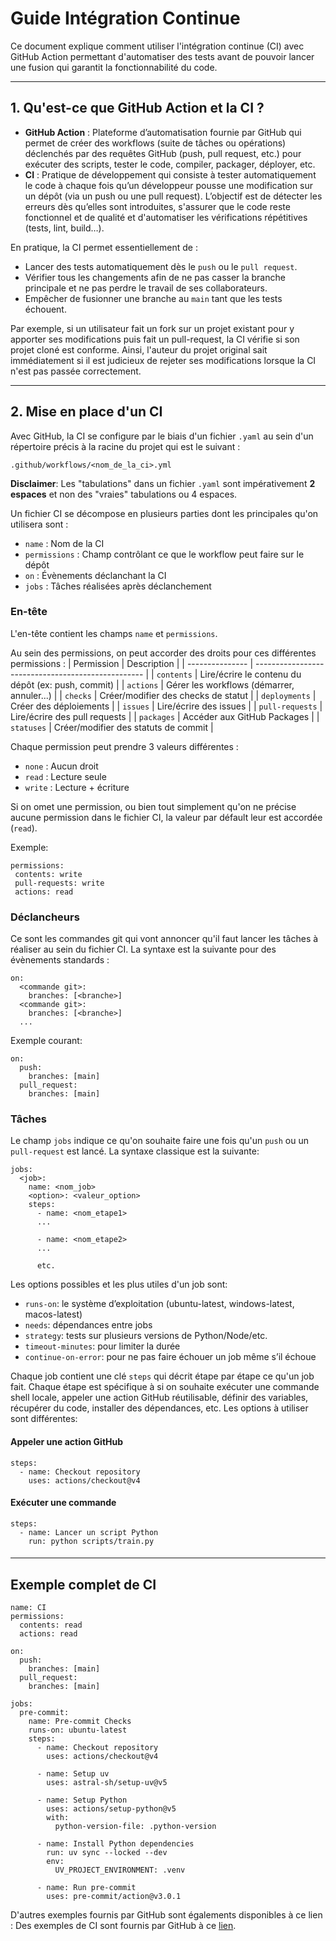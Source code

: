 # Guide Intégration Continue

Ce document explique comment utiliser l'intégration continue (CI) avec GitHub Action permettant d'automatiser des tests avant de pouvoir lancer une fusion qui garantit la fonctionnabilité du code.

---

## 1. Qu'est-ce que GitHub Action et la CI ?

- **GitHub Action** : Plateforme d’automatisation fournie par GitHub qui permet de créer des workflows (suite de tâches ou opérations) déclenchés par des requêtes GitHub (push, pull request, etc.) pour exécuter des scripts, tester le code, compiler, packager, déployer, etc.
- **CI** : Pratique de développement qui consiste à tester automatiquement le code à chaque fois qu’un développeur pousse une modification sur un dépôt (via un push ou une pull request). L’objectif est de détecter les erreurs dès qu’elles sont introduites, s'assurer que le code reste fonctionnel et de qualité et d'automatiser les vérifications répétitives (tests, lint, build…).

En pratique, la CI permet essentiellement de :
 - Lancer des tests automatiquement dès le `push` ou le `pull request`.
 - Vérifier tous les changements afin de ne pas casser la branche principale et ne pas perdre le travail de ses collaborateurs.
 - Empêcher de fusionner une branche au `main` tant que les tests échouent.

Par exemple, si un utilisateur fait un fork sur un projet existant pour y apporter ses modifications puis fait un pull-request, la CI vérifie si son projet cloné est conforme. Ainsi, l'auteur du projet original sait immédiatement si il est judicieux de rejeter ses modifications lorsque la CI n'est pas passée correctement.

---

## 2. Mise en place d'un CI

Avec GitHub, la CI se configure par le biais d'un fichier `.yaml` au sein d'un répertoire précis à la racine du projet qui est le suivant :
```
.github/workflows/<nom_de_la_ci>.yml
```
**Disclaimer**: Les "tabulations" dans un fichier `.yaml` sont impérativement **2 espaces** et non des "vraies" tabulations ou 4 espaces.

Un fichier CI se décompose en plusieurs parties dont les principales qu'on utilisera sont :
 - `name` : Nom de la CI
 - `permissions` : Champ contrôlant ce que le workflow peut faire sur le dépôt
 - `on` : Évènements déclanchant la CI
 - `jobs` :  Tâches réalisées après déclanchement

### En-tête
L'en-tête contient les champs `name` et `permissions`.

Au sein des permissions, on peut accorder des droits pour ces différentes permissions :
| Permission      | Description                                        |
| --------------- | -------------------------------------------------- |
| `contents`      | Lire/écrire le contenu du dépôt (ex: push, commit) |
| `actions`       | Gérer les workflows (démarrer, annuler...)         |
| `checks`        | Créer/modifier des checks de statut                |
| `deployments`   | Créer des déploiements                             |
| `issues`        | Lire/écrire des issues                             |
| `pull-requests` | Lire/écrire des pull requests                      |
| `packages`      | Accéder aux GitHub Packages                        |
| `statuses`      | Créer/modifier des statuts de commit               |

Chaque permission peut prendre 3 valeurs différentes :
 - `none` : Aucun droit
 - `read` : Lecture seule
 - `write` : Lecture + écriture

 Si on omet une permission, ou bien tout simplement qu'on ne précise aucune permission dans le fichier CI, la valeur par défault leur est accordée (`read`).

 Exemple:
 ```
 permissions:
  contents: write
  pull-requests: write
  actions: read
```

### Déclancheurs
Ce sont les commandes git qui vont annoncer qu'il faut lancer les tâches à réaliser au sein du fichier CI. La syntaxe est la suivante pour des évènements standards :
```
on:
  <commande git>:
    branches: [<branche>]
  <commande git>:
    branches: [<branche>]
  ...
```

Exemple courant:
```
on:
  push:
    branches: [main]
  pull_request:
    branches: [main]
```

### Tâches
Le champ `jobs` indique ce qu'on souhaite faire une fois qu'un `push` ou un `pull-request` est lancé. La syntaxe classique est la suivante:
```
jobs:
  <job>:
    name: <nom_job>
    <option>: <valeur_option>
    steps:
      - name: <nom_etape1>
      ...

      - name: <nom_etape2>
      ...

      etc.
```

Les options possibles et les plus utiles d'un job sont:
 - `runs-on`: le système d’exploitation (ubuntu-latest, windows-latest, macos-latest)
 - `needs`: dépendances entre jobs
 - `strategy`: tests sur plusieurs versions de Python/Node/etc.
 - `timeout-minutes`: pour limiter la durée
 - `continue-on-error`: pour ne pas faire échouer un job même s’il échoue

Chaque job contient une clé `steps` qui décrit étape par étape ce qu'un job fait. Chaque étape est spécifique à si on souhaite exécuter une commande shell locale, appeler une action GitHub réutilisable, définir des variables, récupérer du code, installer des dépendances, etc. Les options à utiliser sont différentes:

#### Appeler une action GitHub
```
steps:
  - name: Checkout repository
    uses: actions/checkout@v4
```

#### Exécuter une commande
```
steps:
  - name: Lancer un script Python
    run: python scripts/train.py
```

#### 

---

## Exemple complet de CI
```
name: CI
permissions:
  contents: read
  actions: read

on:
  push:
    branches: [main]
  pull_request:
    branches: [main]

jobs:
  pre-commit:
    name: Pre-commit Checks
    runs-on: ubuntu-latest
    steps:
      - name: Checkout repository
        uses: actions/checkout@v4

      - name: Setup uv
        uses: astral-sh/setup-uv@v5

      - name: Setup Python
        uses: actions/setup-python@v5
        with:
          python-version-file: .python-version

      - name: Install Python dependencies
        run: uv sync --locked --dev
        env:
          UV_PROJECT_ENVIRONMENT: .venv

      - name: Run pre-commit
        uses: pre-commit/action@v3.0.1
```
D'autres exemples fournis par GitHub sont égalements disponibles à ce lien : Des exemples de CI sont fournis par GitHub à ce [lien](https://github.com/actions/starter-workflows/tree/main/ci).

